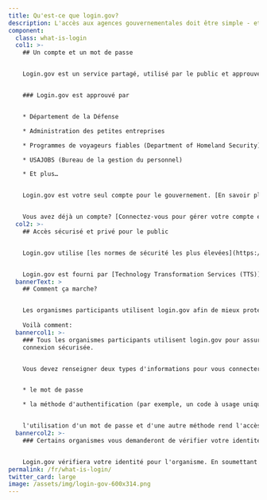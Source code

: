 ```yaml
---
title: Qu'est-ce que login.gov?
description: L'accès aux agences gouvernementales doit être simple - et sécurisé.
component:
  class: what-is-login
  col1: >-
    ## Un compte et un mot de passe


    Login.gov est un service partagé, utilisé par le public et approuvé par les agences gouvernementales. Avec un compte login.gov, vous évitez de devoir mémoriser différents mots de passe pour chaque agence et rationalisez votre processus de connexion.


    ### Login.gov est approuvé par


    * Département de la Défense

    * Administration des petites entreprises

    * Programmes de voyageurs fiables (Department of Homeland Security)

    * USAJOBS (Bureau de la gestion du personnel)

    * Et plus…


    Login.gov est votre seul compte pour le gouvernement. [En savoir plus sur la création d’un compte](https://login.gov/fr/create-an-account/).


    Vous avez déjà un compte? [Connectez-vous pour gérer votre compte et mettre à jour vos informations personnelles ou vos options de sécurité](https://secure.login.gov/).
  col2: >-
    ## Accès sécurisé et privé pour le public


    Login.gov utilise [les normes de sécurité les plus élevées](https://login.gov/fr/security/) pour protéger vos informations, y compris la vérification d’identité et [l’authentification à deux facteurs](https://login.gov/fr/help/authentication-methods/which-authentication-method-should-i-use/).


    Login.gov est fourni par [Technology Transformation Services (TTS)](https://www.gsa.gov/tts).
  bannerText: >
    ## Comment ça marche?


    Les organismes participants utilisent login.gov afin de mieux protéger leurs utilisateurs. Lorsque vous essayerez de vous connecter à un organisme participant, vous serez invité à vous connecter ou à créer un compte sur login.gov avant de pouvoir accéder à votre profil auprès de cet organisme. 
     
    Voilà comment: 
  bannercol1: >-
    ### Tous les organismes participants utilisent login.gov pour assurer une
    connexion sécurisée.


    Vous devez renseigner deux types d'informations pour vous connecter en toute sécurité et protéger vos informations. 


    * le mot de passe 

    * la méthode d'authentification (par exemple, un code à usage unique envoyé sur votre téléphone ou une application d'authentification).


    l'utilisation d'un mot de passe et d'une autre méthode rend l'accès à vos informations par des tiers difficile.
  bannercol2: >-
    ### Certains organismes vous demanderont de vérifier votre identité.


    Login.gov vérifiera votre identité pour l'organisme. En soumettant des renseignements permettant d'identifier une personne (PII), comme votre photo d'identité, vous confirmez qu'il s'agit bien de vous et non de quelqu'un qui se fait passer pour vous. Nous ne faisons que confirmer qu'il s'agit bien de vous et ne cherchons pas à déterminer votre éligibilité aux services de l'organisme.
permalink: /fr/what-is-login/
twitter_card: large
image: /assets/img/login-gov-600x314.png
---
```


